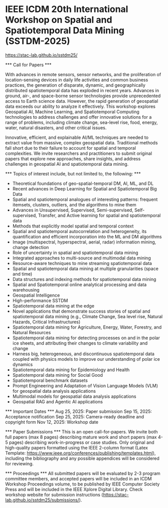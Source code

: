 # IEEE ICDM 20th International Workshop on Spatial and Spatiotemporal Data Mining (SSTDM-2025)

https://stac-lab.github.io/sstdm25/

*** Call for Papers ***

With advances in remote sensors, sensor networks, and the proliferation of location-sensing devices in daily life activities and common business practices, the generation of disparate, dynamic, and geographically distributed spatiotemporal data has exploded in recent years. Advances in ground, air-, and space-borne sensor technologies provide unprecedented access to Earth science data. However, the rapid generation of geospatial data exceeds our ability to analyze it effectively. This workshop explores Geospatial AI, Machine Learning, and Spatiotemporal Computing technologies to address challenges and offer innovative solutions for a range of problems, including climate change, sea-level rise, food, energy, water, natural disasters, and other critical issues.

Innovative, efficient, and explainable AI/ML techniques are needed to extract value from massive, complex geospatial data. Traditional methods fall short due to their failure to account for spatial and temporal complexities. We invite researchers and practitioners to submit original papers that explore new approaches, share insights, and address challenges in geospatial AI and spatiotemporal data mining.


*** Topics of interest include, but not limited to, the following: ***

* Theoretical foundations of geo-spatial-temporal DM, AI, ML, and DL
* Recent advances in Deep Learning for Spatial and Spatiotemporal Big Data
* Spatial and spatiotemporal analogues of interesting patterns: frequent itemsets, clusters, outliers, and the algorithms to mine them
* Advances in Unsupervised, Supervised, Semi-supervised, Self-supervised, Transfer, and Active learning for spatial and spatiotemporal data
* Methods that explicitly model spatial and temporal context
* Spatial and spatiotemporal autocorrelation and heterogeneity, its quantification and efficient incorporation into the ML and DM algorithms
* Image (multispectral, hyperspectral, aerial, radar) information mining, change detection
* Role of uncertainty in spatial and spatiotemporal data mining
* Integrated approaches to multi-source and multimodal data mining
* Resource-aware techniques to mine streaming spatiotemporal data
* Spatial and spatiotemporal data mining at multiple granularities (space and time)
* Data structures and indexing methods for spatiotemporal data mining
* Spatial and Spatiotemporal online analytical processing and data warehousing
* Geospatial Intelligence
* High-performance SSTDM
* Spatiotemporal data mining at the edge
* Novel applications that demonstrate success stories of spatial and spatiotemporal data mining (e.g., Climate Change, Sea level rise, Natural Hazards, Critical Infrastructures)
* Spatiotemporal data mining for Agriculture, Energy, Water, Forestry, and Natural Resources
* Spatiotemporal data mining for detecting processes on and in the polar ice sheets, and attributing their changes to climate variability and change
* Harness big, heterogeneous, and discontinuous spatiotemporal data coupled with physics models to improve our understanding of polar ice dynamics
* Spatiotemporal data mining for Epidemiology and Health
* Spatiotemporal data mining for Social Good
* Spatiotemporal benchmark datasets
* Prompt Engineering and Adaptation of Vision Language Models (VLM) for geospatial data analysis applications
* Multimodal models for geospatial data analysis applications
* Geospatial RAG and Agentic AI applications

*** Important Dates ***
Aug 25, 2025: Paper submission
Sep 15, 2025: Acceptance notification
Sep 25, 2025: Camera-ready deadline and copyright form
Nov 12, 2025: Workshop date

*** Paper Submissions ***
This is an open call-for-papers. We invite both full papers (max 8 pages) describing mature work and short papers (max 4-5 pages) describing work-in-progress or case studies. Only original and high-quality papers formatted using the IEEE 2-column format (Latex Template: https://www.ieee.org/conferences/publishing/templates.html), including the bibliography and any possible appendices will be considered for reviewing.

*** Proceedings ***
All submitted papers will be evaluated by 2-3 program committee members, and accepted papers will be included in an ICDM Workshop Proceedings volume, to be published by IEEE Computer Society Press and will be included in the IEEE Xplore Digital Library. Check workshop website for submission instructions (https://stac-lab.github.io/sstdm25/submissions/).